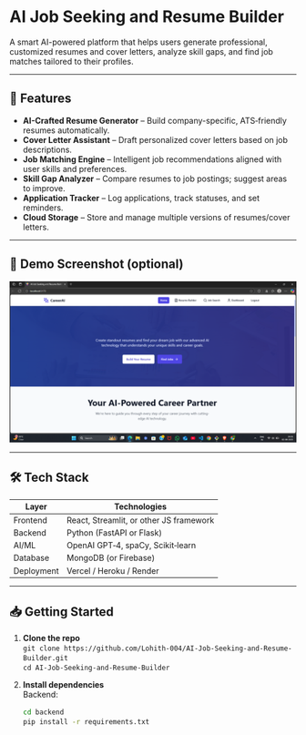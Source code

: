 # AI Job Seeking and Resume Builder

A smart AI-powered platform that helps users generate professional, customized resumes and cover letters, analyze skill gaps, and find job matches tailored to their profiles.

---

## 🚀 Features

- **AI-Crafted Resume Generator** – Build company-specific, ATS‑friendly resumes automatically.  
- **Cover Letter Assistant** – Draft personalized cover letters based on job descriptions.  
- **Job Matching Engine** – Intelligent job recommendations aligned with user skills and preferences.  
- **Skill Gap Analyzer** – Compare resumes to job postings; suggest areas to improve.  
- **Application Tracker** – Log applications, track statuses, and set reminders.  
- **Cloud Storage** – Store and manage multiple versions of resumes/cover letters.

---

## 🧠 Demo Screenshot (optional)

![Preview of App Interface](assests/demo.png)

---

## 🛠️ Tech Stack

| Layer       | Technologies                          |
|-------------|---------------------------------------|
| Frontend    | React, Streamlit, or other JS framework |
| Backend     | Python (FastAPI or Flask)             |
| AI/ML       | OpenAI GPT‑4, spaCy, Scikit‑learn     |
| Database    | MongoDB (or Firebase)                 |
| Deployment  | Vercel / Heroku / Render              |

---

## 📥 Getting Started

1. **Clone the repo**  
   `git clone https://github.com/Lohith-004/AI-Job-Seeking-and-Resume-Builder.git`  
   `cd AI-Job-Seeking-and-Resume-Builder`

2. **Install dependencies**  
   Backend:  
   ```bash
   cd backend
   pip install -r requirements.txt
